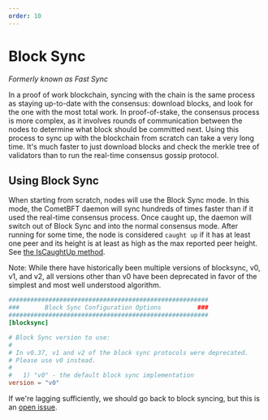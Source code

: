 ```yaml
---
order: 10
---
```


# Block Sync

*Formerly known as Fast Sync*

In a proof of work blockchain, syncing with the chain is the same
process as staying up-to-date with the consensus: download blocks, and
look for the one with the most total work. In proof-of-stake, the
consensus process is more complex, as it involves rounds of
communication between the nodes to determine what block should be
committed next. Using this process to sync up with the blockchain from
scratch can take a very long time. It's much faster to just download
blocks and check the merkle tree of validators than to run the real-time
consensus gossip protocol.

## Using Block Sync

When starting from scratch, nodes will use the Block Sync mode.
In this mode, the CometBFT daemon
will sync hundreds of times faster than if it used the real-time consensus
process. Once caught up, the daemon will switch out of Block Sync and into the
normal consensus mode. After running for some time, the node is considered
`caught up` if it has at least one peer and its height is at least as high as
the max reported peer height. See [the IsCaughtUp
method](https://github.com/KYVENetwork/cometbft/v38/blob/v0.38.x/blocksync/pool.go#L168).

Note: While there have historically been multiple versions of blocksync, v0, v1, and v2, all versions
other than v0 have been deprecated in favor of the simplest and most well understood algorithm.

```toml
#######################################################
###       Block Sync Configuration Options          ###
#######################################################
[blocksync]

# Block Sync version to use:
#
# In v0.37, v1 and v2 of the block sync protocols were deprecated.
# Please use v0 instead.
#
#   1) "v0" - the default block sync implementation
version = "v0"
```

If we're lagging sufficiently, we should go back to block syncing, but
this is an [open issue](https://github.com/tendermint/tendermint/issues/129).
